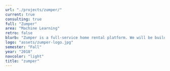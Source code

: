 ```yaml
---
url: "./projects/zumper/"
current: true
consulting: true
full: "Zumper"
area: "Machine Learning"
retro: false
blurb: "Zumper is a full-service home rental platform. We will be building models for spam classification and creating a web application to display and interact with the results."
logo: "assets/zumper-logo.jpg"
semester: "Fall"
year: "2018"
navcolor: "light"
title: "zumper"
---
```

